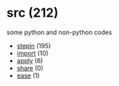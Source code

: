 # src (212)
some python and non-python codes

+ [stepin](stepin/README.md) (195)
+ [import](import/README.md) (10)
+ [apply](apply/README.md) (6)
+ [share](share/README.md) (0)
+ [ease](ease/README.md) (1)

